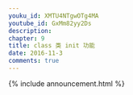 ```yaml
---
youku_id: XMTU4NTgwOTg4MA
youtube_id: GxMm82yy2Ds
description: 
chapter: 9
title: class 类 init 功能
date: 2016-11-3
comments: true
---
```



{% include announcement.html %}